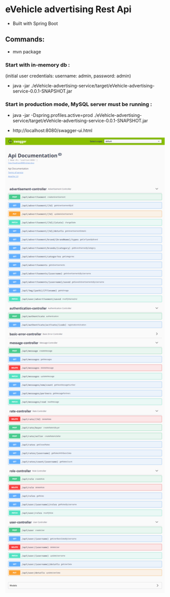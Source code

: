 
# eVehicle advertising Rest Api
- Built with Spring Boot
## Commands:
- mvn package
### Start with in-memory db :
 (initial user credentials: username: admin, password: admin)
- java -jar ./eVehicle-advertising-service/target/eVehicle-advertising-service-0.0.1-SNAPSHOT.jar
### Start in production mode, MySQL server must be running  :
- java -jar -Dspring.profiles.active=prod ./eVehicle-advertising-service/target/eVehicle-advertising-service-0.0.1-SNAPSHOT.jar 

- http://localhost:8080/swagger-ui.html 

<img src="documentation.png" width="900px">